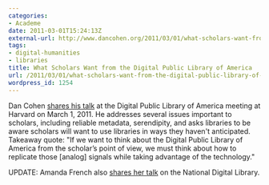 ```yaml
---
categories:
- Academe
date: 2011-03-01T15:24:13Z
external-url: http://www.dancohen.org/2011/03/01/what-scholars-want-from-the-digital-public-library-of-america/
tags:
- digital-humanities
- libraries
title: What Scholars Want from the Digital Public Library of America
url: /2011/03/01/what-scholars-want-from-the-digital-public-library-of-america/
wordpress_id: 1254
---
```


Dan Cohen <a href="http://www.dancohen.org/2011/03/01/what-scholars-want-from-the-digital-public-library-of-america/">shares his talk</a> at the Digital Public Library of America meeting at Harvard on March 1, 2011. He addresses several issues important to scholars, including reliable metadata, serendipity, and asks libraries to be aware scholars will want to use libraries in ways they haven't anticipated. Takeaway quote: &quot;If we want to think about the Digital Public Library of America from the scholar’s point of view, we must think about how to replicate those [analog] signals while taking advantage of the technology.&quot;

UPDATE: Amanda French also <a href="http://amandafrench.net/2011/03/01/imagine-a-national-digital-library-i-wonder-if-we-can/">shares her talk</a> on the National Digital Library.
